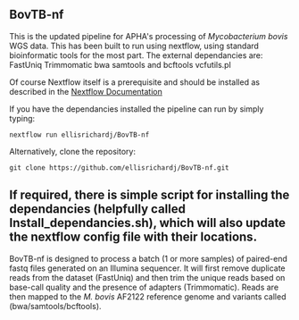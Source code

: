 **BovTB-nf**
------------

This is the updated pipeline for APHA's processing of *Mycobacterium bovis* WGS data.
This has been built to run using nextflow, using standard bioinformatic tools for the most part. The external dependancies are:
	FastUniq
	Trimmomatic
	bwa
	samtools and bcftools
	vcfutils.pl

Of course Nextflow itself is a prerequisite and should be installed as described in the [Nextflow Documentation](https://www.nextflow.io/docs/latest/getstarted.html)

If you have the dependancies installed the pipeline can run by simply typing: 

	nextflow run ellisrichardj/BovTB-nf

Alternatively, clone the repository:

	git clone https://github.com/ellisrichardj/BovTB-nf.git

If required, there is simple script for installing the dependancies (helpfully called Install_dependancies.sh), which will also update the nextflow config file with their locations.
-------------

BovTB-nf is designed to process a batch (1 or more samples)  of paired-end fastq files generated on an Illumina sequencer. It will first remove duplicate reads from the dataset (FastUniq) and then trim the unique reads based on base-call quality and the presence of adapters (Trimmomatic). Reads are then mapped to the *M. bovis* AF2122 reference genome and variants called (bwa/samtools/bcftools). 


